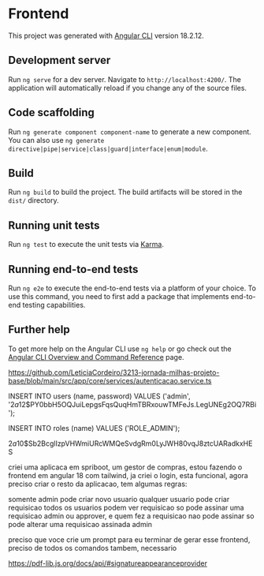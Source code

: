 # Frontend

This project was generated with [Angular CLI](https://github.com/angular/angular-cli) version 18.2.12.

## Development server

Run `ng serve` for a dev server. Navigate to `http://localhost:4200/`. The application will automatically reload if you change any of the source files.

## Code scaffolding

Run `ng generate component component-name` to generate a new component. You can also use `ng generate directive|pipe|service|class|guard|interface|enum|module`.

## Build

Run `ng build` to build the project. The build artifacts will be stored in the `dist/` directory.

## Running unit tests

Run `ng test` to execute the unit tests via [Karma](https://karma-runner.github.io).

## Running end-to-end tests

Run `ng e2e` to execute the end-to-end tests via a platform of your choice. To use this command, you need to first add a package that implements end-to-end testing capabilities.

## Further help

To get more help on the Angular CLI use `ng help` or go check out the [Angular CLI Overview and Command Reference](https://angular.dev/tools/cli) page.

https://github.com/LeticiaCordeiro/3213-jornada-milhas-projeto-base/blob/main/src/app/core/services/autenticacao.service.ts

INSERT INTO users (name, password) VALUES ('admin', '$2a$12$PY0bbH5OQJuiLepgsFqsQuqHmTBRxouwTMFeJs.LegUNEg2OQ7RBi
');

INSERT INTO roles (name) VALUES ('ROLE_ADMIN');

$2a$10$Sb2BcglIzpVHWmiURcWMQeSvdgRm0LyJWH80vqJ8ztcUARadkxHES

criei uma aplicaca em spriboot, um gestor de compras, estou fazendo o frontend em angular 18 com tailwind, ja criei o login, esta funcional, agora preciso criar o resto da aplicacao, tem algumas regras:

somente admin pode criar novo usuario
qualquer usuario pode criar requisicao
todos os usuarios podem ver requisicao
so pode assinar uma requisicao admin ou approver, e quem fez a requisicao nao pode assinar
so pode alterar uma requisicao assinada admin

preciso que voce crie um prompt para eu terminar de gerar esse frontend, preciso de todos os comandos tambem, necessario

https://pdf-lib.js.org/docs/api/#signatureappearanceprovider
